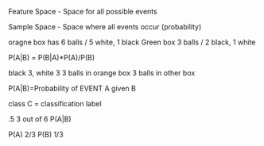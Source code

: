 Feature Space - Space for all possible events

Sample Space - Space where all events occur (probability)

oragne box has 6 balls / 5 white, 1 black
Green box 3 balls / 2 black, 1 white


P(A|B) = P(B|A)*P(A)/P(B)

black 3, white 3
3 balls in orange box
3 balls in other box

P(A|B)=Probability of EVENT A given B

class C = classification label

.5
3 out of 6 P(A|B)

P(A) 2/3
P(B) 1/3
